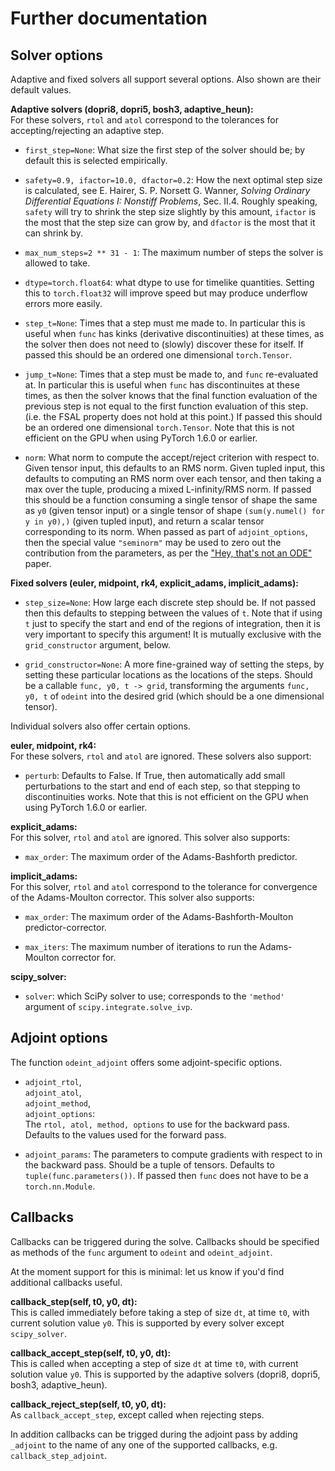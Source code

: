 # Further documentation

## Solver options

Adaptive and fixed solvers all support several options. Also shown are their default values.

**Adaptive solvers (dopri8, dopri5, bosh3, adaptive_heun):**<br>
For these solvers, `rtol` and `atol` correspond to the tolerances for accepting/rejecting an adaptive step.

- `first_step=None`: What size the first step of the solver should be; by default this is selected empirically.

- `safety=0.9, ifactor=10.0, dfactor=0.2`: How the next optimal step size is calculated, see E. Hairer, S. P. Norsett G. Wanner, *Solving Ordinary Differential Equations I: Nonstiff Problems*, Sec. II.4. Roughly speaking, `safety` will try to shrink the step size slightly by this amount, `ifactor` is the most that the step size can grow by, and `dfactor` is the most that it can shrink by.

- `max_num_steps=2 ** 31 - 1`: The maximum number of steps the solver is allowed to take.

- `dtype=torch.float64`: what dtype to use for timelike quantities. Setting this to `torch.float32` will improve speed but may produce underflow errors more easily.

- `step_t=None`: Times that a step must me made to. In particular this is useful when `func` has kinks (derivative discontinuities) at these times, as the solver then does not need to (slowly) discover these for itself. If passed this should be an ordered one dimensional `torch.Tensor`.

- `jump_t=None`: Times that a step must be made to, and `func` re-evaluated at. In particular this is useful when `func` has discontinuites at these times, as then the solver knows that the final function evaluation of the previous step is not equal to the first function evaluation of this step. (i.e. the FSAL property does not hold at this point.) If passed this should be an ordered one dimensional `torch.Tensor`. Note that this is not efficient on the GPU when using PyTorch 1.6.0 or earlier.

- `norm`: What norm to compute the accept/reject criterion with respect to. Given tensor input, this defaults to an RMS norm. Given tupled input, this defaults to computing an RMS norm over each tensor, and then taking a max over the tuple, producing a mixed L-infinity/RMS norm. If passed this should be a function consuming a single tensor of shape the same as `y0` (given tensor input) or a single tensor of shape `(sum(y.numel() for y in y0),)` (given tupled input), and return a scalar tensor corresponding to its norm. When passed as part of `adjoint_options`, then the special value `"seminorm"` may be used to zero out the contribution from the parameters, as per the ["Hey, that's not an ODE"](https://arxiv.org/abs/2009.09457) paper.

**Fixed solvers (euler, midpoint, rk4, explicit_adams, implicit_adams):**<br>

- `step_size=None`: How large each discrete step should be. If not passed then this defaults to stepping between the values of `t`. Note that if using `t` just to specify the start and end of the regions of integration, then it is very important to specify this argument! It is mutually exclusive with the `grid_constructor` argument, below.

- `grid_constructor=None`: A more fine-grained way of setting the steps, by setting these particular locations as the locations of the steps. Should be a callable `func, y0, t -> grid`, transforming the arguments `func, y0, t` of `odeint` into the desired grid (which should be a one dimensional tensor).

Individual solvers also offer certain options.

**euler, midpoint, rk4:**<br>
For these solvers, `rtol` and `atol` are ignored. These solvers also support:

- `perturb`: Defaults to False. If True, then automatically add small perturbations to the start and end of each step, so that stepping to discontinuities works. Note that this is not efficient on the GPU when using PyTorch 1.6.0 or earlier.

**explicit_adams:**<br>
For this solver, `rtol` and `atol` are ignored. This solver also supports:

- `max_order`: The maximum order of the Adams-Bashforth predictor.

**implicit_adams:**<br>
For this solver, `rtol` and `atol` correspond to the tolerance for convergence of the Adams-Moulton corrector. This solver also supports:

- `max_order`: The maximum order of the Adams-Bashforth-Moulton predictor-corrector.

- `max_iters`: The maximum number of iterations to run the Adams-Moulton corrector for.

**scipy_solver:**<br>
- `solver`: which SciPy solver to use; corresponds to the `'method'` argument of `scipy.integrate.solve_ivp`.

 ## Adjoint options
 
 The function `odeint_adjoint` offers some adjoint-specific options.
 
 - `adjoint_rtol`,<br>`adjoint_atol`,<br>`adjoint_method`,<br>`adjoint_options`:<br>The `rtol, atol, method, options` to use for the backward pass. Defaults to the values used for the forward pass.
 
 - `adjoint_params`: The parameters to compute gradients with respect to in the backward pass. Should be a tuple of tensors. Defaults to `tuple(func.parameters())`. If passed then `func` does not have to be a `torch.nn.Module`.
 
 ## Callbacks
 
 Callbacks can be triggered during the solve. Callbacks should be specified as methods of the `func` argument to `odeint` and `odeint_adjoint`.
 
 At the moment support for this is minimal: let us know if you'd find additional callbacks useful.
 
 **callback_step(self, t0, y0, dt):**<br>
 This is called immediately before taking a step of size `dt`, at time `t0`, with current solution value `y0`. This is supported by every solver except `scipy_solver`.
 
 **callback_accept_step(self, t0, y0, dt):**<br>
 This is called when accepting a step of size `dt` at time `t0`, with current solution value `y0`. This is supported by the adaptive solvers (dopri8, dopri5, bosh3, adaptive_heun).
 
 **callback_reject_step(self, t0, y0, dt):**<br>
 As `callback_accept_step`, except called when rejecting steps.
 
 In addition callbacks can be trigged during the adjoint pass by adding `_adjoint` to the name of any one of the supported callbacks, e.g. `callback_step_adjoint`.